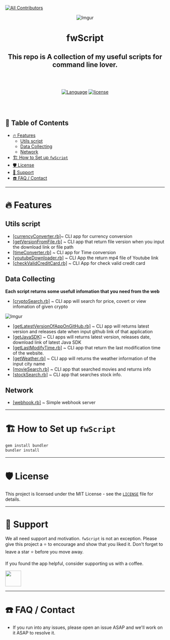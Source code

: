 <!-- ALL-CONTRIBUTORS-BADGE:START - Do not remove or modify this section -->
[![All Contributors](https://img.shields.io/badge/all_contributors-1-orange.svg?style=flat-square)](#contributors-)
<!-- ALL-CONTRIBUTORS-BADGE:END -->

<div align="center">

![Imgur](https://i.imgur.com/PZjUHDE.png)

<h1> fwScript </h1>

<h2>This repo is A collection of my useful scripts for command line lover.</h2>
<br></br>

[![Language](https://img.shields.io/badge/language-Ruby-red.svg)]()
[![license](https://img.shields.io/github/license/mashape/apistatus.svg)]()

</div>
<br></br>

<h2> 📖 Table of Contents </h2>

- [🔥 Features](#-features)
  - [Utils script](#utils-script)
  - [Data Collecting](#data-collecting)
  - [Network](#network)
- [🏗️ How to Set up `fwScript`](#️-how-to-set-up-fwscript)
- [🛡️ License](#️-license)
- [🙏 Support](#-support)
- [☎️ FAQ / Contact](#️-faq--contact)

---

# 🔥 Features

## Utils script

* [[currencyConverter.rb]](/Utils/currencyConverter.rb)~ CLI app for currency conversion 
* [[getVersionFromFile.rb]](/Utils/getVersionFromFile.rb) ~ CLI app that return file version when you input the download link or file path
* [[timeConverter.rb]](/Utils/timeConverter.rb) ~ CLI app for Time conversion
* [[youtubeDownloader.rb]](/Utils/youtubeDownloader.rb) ~ CLI App the return mp4 file of Youtube link
* [[checkValidCreditCard.rb]](/Utils/checkValidCreditCard.rb) ~ CLI App for check valid credit card

## Data Collecting

**Each script returns some usefull infomation that you need from the web**

* [[cryptoSearch.rb]](/Data_Collecting/cryptoSearch.rb) ~ CLI app will search for price, covert or view infomation of given crypto

![Imgur](https://i.imgur.com/ihwlUNR.png)

* [[getLatestVersionOfAppOnGitHub.rb]](/Data_Collecting/getLatestVersionOfAppOnGitHub.rb) ~ CLI app will returns latest version and releases date when input github link of that application
* [[getJavaSDK]](/Data_Collecting/getJavaSDK.rb) ~ CLI apps will returns latest version, releases date, download link of latest Java SDK
* [[getLastModifyTime.rb]](/Data_Collecting/getLastModifyTime.rb) ~ CLI app that return the last modification time of the website.
* [[getWeather.rb]](/Data_Collecting/getWeather.rb) ~ CLI app will returns the weather information of the input city name
* [[movieSearch.rb]](/Data_Collecting/movieSearch.rb) ~ CLI app that searched movies and returns info
* [[stockSearch.rb]](/Data_Collecting/stockSearch.rb) ~ CLI app that searches stock info.
  
## Network
 
* [[webhook.rb]](/Network/webhook.rb) ~ Simple webhook server
---

# 🏗️ How to Set up `fwScript`

```ruby
gem install bundler
bundler install
```

---

# 🛡️ License
This project is licensed under the MIT License - see the [`LICENSE`](LICENSE) file for details.

---

# 🙏 Support

We all need support and motivation. `fwScript` is not an exception. Please give this project a ⭐️ to encourage and show that you liked it. Don't forget to leave a star ⭐️ before you move away.

If you found the app helpful, consider supporting us with a coffee.

<a href="https://bmc.link/frenda">
    <img src="https://cdn.buymeacoffee.com/buttons/v2/default-yellow.png" height="50px">
</a>

---

# ☎️ FAQ / Contact
* If you run into any issues, please open an issue ASAP and we'll work on it ASAP to resolve it.
